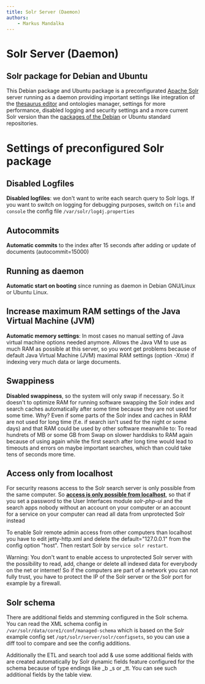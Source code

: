 ```yaml
---
title: Solr Server (Daemon)
authors:
    - Markus Mandalka
---
```


# Solr Server (Daemon)


## Solr package for Debian and Ubuntu


This Debian package and Ubuntu package is a preconfigurated [Apache Solr](http://lucene.apache.org/solr) server running as a daemon providing important settings like integration of the [thesaurus editor](../doc/datamanagement/thesaurus) and ontologies manager, settings for more performance, disabled logging and security settings and a more current Solr version than the [packages of the Debian](https://packages.debian.org/search?suite=stable§ion=all&arch=any&searchon=sourcenames&keywords=lucene-solr) or Ubuntu standard repositories.

# Settings of preconfigured Solr package


## Disabled Logfiles


**Disabled logfiles**: we don't want to write each search query to Solr logs. If you want to switch on logging for debugging purposes, switch on `file` and `console` the config file `/var/solr/log4j.properties`
## Autocommits


**Automatic commits** to the index after 15 seconds after adding or update of documents (autocommit=15000)

## Running as daemon


**Automatic start on booting** since running as daemon in Debian GNU/Linux or Ubuntu Linux.


## Increase maximum RAM settings of the Java Virtual Machine (JVM)


**Automatic memory settings**: In most cases no manual setting of Java virtual machine options needed anymore. Allows the Java VM to use as much RAM as possible at this server, so you wont get problems because of default Java Virtual Machine (JVM) maximal RAM settings (option *-Xmx*) if indexing very much data or large documents.

## Swappiness


**Disabled swappiness**, so the system will only swap if necessary. So it doesn't to optimize RAM for running software swapping the Solr index and search caches automatically after some time because they are not used for some time. Why? Even if some parts of the Solr index and caches in RAM are not used for long time (f.e. if search isn't used for the night or some days) and that RAM could be used by other software meanwhile to: To read hundrets of MB or some GB from Swap on slower harddisks to RAM again because of using again while the first search after long time would lead to timeouts and errors on maybe important searches, which than could take tens of seconds more time.

## Access only from localhost


For security reasons access to the Solr search server is only possible from the same computer.
So **[access is only possible from localhost](#localhost)**, so that if you set a password to the User Interfaces module *solr-php-ui* and the search apps nobody without an account on your computer or an account for a service on your computer can read all data from unprotected Solr instead

To enable Solr remote admin access from other computers than localhost you have to edit jetty-http.xml and delete the default="127.0.0.1" from the config option "host". Then restart Solr by `service solr restart`.

Warning: You don't want to enable access to unprotected Solr server with the possibility to read, add, change or delete all indexed data for everybody on the net or internet! So if the computers are part of a network you can not fully trust, you have to protect the IP of the Solr server or the Solr port for example by a firewall.

## Solr schema


There are additional fields and stemming configured in the Solr schema. You can read the XML schema config in `/var/solr/data/core1/conf/managed-schema` which is based on the Solr example config set `/opt/solr/server/solr/configsets`, so you can use a diff tool to compare and see the config additions.

Additionally the ETL and search tool add & use some additional fields with are created automatically by Solr dynamic fields feature configured for the schema because of type endings like \_b \_s or \_tt. You can see such additional fields by the table view.
